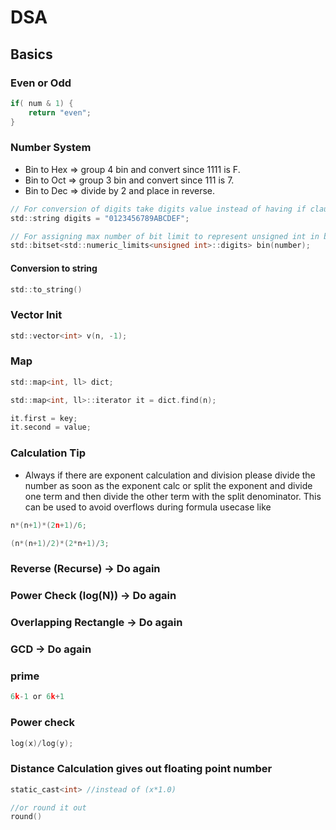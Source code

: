 # DSA

## Basics
### Even or Odd
```c
if( num & 1) {
    return "even";
}
```

### Number System
- Bin to Hex => group 4 bin and convert since 1111 is F.
- Bin to Oct => group 3 bin and convert since 111 is 7.
- Bin to Dec => divide by 2 and place in reverse.

```c
// For conversion of digits take digits value instead of having if clauses
std::string digits = "0123456789ABCDEF";

// For assigning max number of bit limit to represent unsigned int in bits
std::bitset<std::numeric_limits<unsigned int>::digits> bin(number);
```

#### Conversion to string
```c
std::to_string()
```

### Vector Init
```c
std::vector<int> v(n, -1);
```

### Map
```c
std::map<int, ll> dict;

std::map<int, ll>::iterator it = dict.find(n);

it.first = key;
it.second = value;
```

### Calculation Tip
- Always if there are exponent calculation and division please divide the number as soon as the exponent calc or split the exponent and divide one term and then divide the other term with the split denominator. This can be used to avoid overflows during formula usecase like
```c
n*(n+1)*(2n+1)/6;

(n*(n+1)/2)*(2*n+1)/3;
```

### Reverse (Recurse) -> Do again
### Power Check (log(N)) -> Do again
### Overlapping Rectangle -> Do again
### GCD -> Do again

### prime
```c
6k-1 or 6k+1
```

### Power check
```c
log(x)/log(y);
```

### Distance Calculation gives out floating point number
```c
static_cast<int> //instead of (x*1.0)

//or round it out
round()
```
